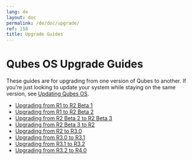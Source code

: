 ```yaml
---
lang: de
layout: doc
permalink: /de/doc/upgrade/
ref: 158
title: Upgrade Guides
---
```


Qubes OS Upgrade Guides
=======================
<a id="qubes-os-upgrade-guides"></a>

These guides are for upgrading from one version of Qubes to another.
If you're just looking to update your system while staying on the same version, see [Updating Qubes OS].

* [Upgrading from R1 to R2 Beta 1](/de/doc/upgrade-to-r2b1/)
* [Upgrading from R1 to R2 Beta 2](/de/doc/upgrade-to-r2b2/)
* [Upgrading from R2 Beta 2 to R2 Beta 3](/de/doc/upgrade-to-r2b3/)
* [Upgrading from R2 Beta 3 to R2](/de/doc/upgrade-to-r2/)
* [Upgrading from R2 to R3.0](/de/doc/upgrade-to-r3.0/)
* [Upgrading from R3.0 to R3.1](/de/doc/upgrade-to-r3.1/)
* [Upgrading from R3.1 to R3.2](/de/doc/upgrade-to-r3.2/)
* [Upgrading from R3.2 to R4.0](/de/doc/upgrade-to-r4.0/)

[Updating Qubes OS]: /de/doc/updating-qubes-os/